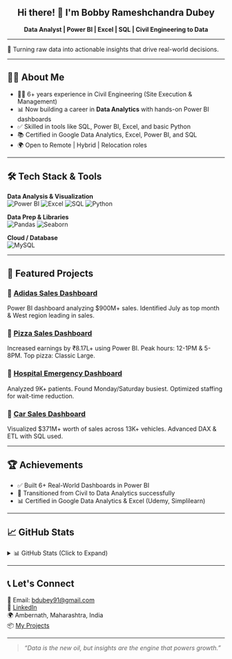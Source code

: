 <h2 align="center">Hi there! 👋 I'm Bobby Rameshchandra Dubey</h2>
<p align="center">
  <strong>Data Analyst | Power BI | Excel | SQL | Civil Engineering to Data</strong>  
</p>

---

🎯 Turning raw data into actionable insights that drive real-world decisions.

---

## 🧑‍💼 About Me

- 👷‍♂️ 6+ years experience in Civil Engineering (Site Execution & Management)
- 📊 Now building a career in **Data Analytics** with hands-on Power BI dashboards
- ✅ Skilled in tools like SQL, Power BI, Excel, and basic Python
- 📚 Certified in Google Data Analytics, Excel, Power BI, and SQL
- 🌍 Open to Remote | Hybrid | Relocation roles

---

## 🛠 Tech Stack & Tools

**Data Analysis & Visualization**  
![Power BI](https://img.shields.io/badge/PowerBI-232F3E?style=flat-square&logo=powerbi&logoColor=yellow)
![Excel](https://img.shields.io/badge/Excel-217346?style=flat-square&logo=microsoft-excel&logoColor=white)
![SQL](https://img.shields.io/badge/SQL-005C84?style=flat-square&logo=postgresql&logoColor=white)
![Python](https://img.shields.io/badge/Python-3776AB?style=flat-square&logo=python&logoColor=white)

**Data Prep & Libraries**  
![Pandas](https://img.shields.io/badge/Pandas-black?style=flat-square&logo=pandas)
![Seaborn](https://img.shields.io/badge/Seaborn-004B87?style=flat-square)

**Cloud / Database**  
![MySQL](https://img.shields.io/badge/MySQL-4479A1?style=flat-square&logo=mysql)

---

## 🚀 Featured Projects

### 🔹 [Adidas Sales Dashboard](https://github.com/Bobby95453/From-Data-to-Dollars-A-Thorough-Analysis-of-Adidas-Sales)
Power BI dashboard analyzing $900M+ sales. Identified July as top month & West region leading in sales.

### 🔹 [Pizza Sales Dashboard](https://github.com/Bobby95453/Slicing-and-Dicing-Data-A-Pizza-Sales-Analysis)
Increased earnings by ₹8.17L+ using Power BI. Peak hours: 12-1PM & 5-8PM. Top pizza: Classic Large.

### 🔹 [Hospital Emergency Dashboard](https://github.com/Bobby95453/Hospital-emergency-Dashboard)
Analyzed 9K+ patients. Found Monday/Saturday busiest. Optimized staffing for wait-time reduction.

### 🔹 [Car Sales Dashboard](https://github.com/Bobby95453/Car-Sales-Dashboard)
Visualized $371M+ worth of sales across 13K+ vehicles. Advanced DAX & ETL with SQL used.

---

## 🏆 Achievements

- ✅ Built 6+ Real-World Dashboards in Power BI
- 💼 Transitioned from Civil to Data Analytics successfully
- 📊 Certified in Google Data Analytics & Excel (Udemy, Simplilearn)

---

## 📈 GitHub Stats

<details>
  <summary>📊 GitHub Stats (Click to Expand)</summary>

  <p align="center">
    <img src="https://github-readme-stats.vercel.app/api?username=Bobby95453&show_icons=true&theme=tokyonight" width="400">
    <img src="https://github-readme-stats.vercel.app/api/top-langs/?username=Bobby95453&layout=compact&theme=tokyonight" width="335">
  </p>
</details>

---

## 📞 Let's Connect

📧 Email: bdubey91@gmail.com  
🔗 [LinkedIn](https://www.linkedin.com/in/bobbydubey)  
🌍 Ambernath, Maharashtra, India  
📦 [My Projects](https://github.com/Bobby95453?tab=repositories)

---

> _“Data is the new oil, but insights are the engine that powers growth.”_
